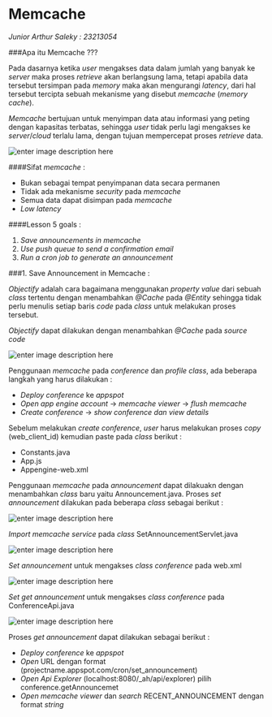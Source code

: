 # Memcache
*Junior Arthur Saleky : 23213054*

###Apa itu Memcache ???

Pada dasarnya ketika *user* mengakses data dalam jumlah yang banyak ke *server* maka proses *retrieve* akan berlangsung lama, tetapi apabila data tersebut tersimpan pada *memory* maka akan mengurangi *latency*, dari hal tersebut tercipta sebuah mekanisme yang disebut *memcache* (*memory cache*).

*Memcache* bertujuan untuk menyimpan data atau informasi yang peting dengan kapasitas terbatas, sehingga *user* tidak perlu lagi mengakses ke *server*/*cloud* terlalu lama, dengan tujuan mempercepat proses *retrieve* data.

![enter image description here](https://lh5.googleusercontent.com/YLp5jpAFxsfW2-9UIRcBX8bN-K80dRwKi3ga5bovJQ=s0 "1.png")

####Sifat *memcache* :

+ Bukan sebagai tempat penyimpanan data secara permanen
+ Tidak ada mekanisme *security* pada *memcache*
+ Semua data dapat disimpan pada *memcache*
+ *Low latency*

####Lesson 5 goals :

1.	*Save announcements in memcache*
2.	*Use push queue to send a confirmation email*
3.	*Run a cron job to generate an announcement*

###1.	Save Announcement in Memcache :

*Objectify* adalah cara bagaimana menggunakan *property value* dari sebuah *class* tertentu dengan menambahkan *@Cache* pada *@Entity* sehingga tidak perlu menulis setiap baris *code* pada *class* untuk melakukan proses tersebut.

*Objectify* dapat dilakukan dengan menambahkan *@Cache* pada *source code*

![enter image description here](https://lh4.googleusercontent.com/2hmmWqp8ha4ojBN_AeX2wW_vCH-Ck6BDp3y7sHoJyQ=s0 "2.png")

Penggunaan *memcache* pada *conference* dan *profile class*, ada beberapa langkah yang harus dilakukan :

+ *Deploy conference* ke *appspot*
+ *Open app engine account* → *memcache viewer* → *flush memcache*
+ *Create conference* → *show conference dan view details*

Sebelum melakukan *create conference*, *user* harus melakukan proses *copy* (web_client_id) kemudian paste pada *class* berikut :

+ Constants.java
+ App.js
+ Appengine-web.xml

Penggunaan *memcache* pada *announcement* dapat dilakuakn dengan menambahkan *class* baru yaitu Announcement.java. Proses *set announcement* dilakukan pada beberapa *class* sebagai berikut :

![enter image description here](https://lh4.googleusercontent.com/a3z_SpioPvFa_0JB1gOOB1PD-iu9hZRVW9Biy3hW598=s0 "3.png")

*Import memcache service* pada *class* SetAnnouncementServlet.java

![enter image description here](https://lh4.googleusercontent.com/ovLTYifr2gBZl1J13PR9-yKkkv2jNUJ8nD-0-FULqFI=s0 "4.png")

*Set announcement* untuk mengakses *class conference* pada web.xml

![enter image description here](https://lh6.googleusercontent.com/SbtJH79bdwUWgSzFYLpJW_sN6XSw25fwtt4fPbnQ1dM=s0 "5.png")

*Set get announcement* untuk mengakses *class conference* pada ConferenceApi.java 

![enter image description here](https://lh4.googleusercontent.com/6eAAd0SI6Z_0wjMetHnzh0F6Xy3mcHJ2BmV_pRDgFqI=s0 "6.png")

Proses *get announcement* dapat dilakukan sebagai berikut :

+ *Deploy conference* ke *appspot*
+ *Open* URL dengan format (projectname.appspot.com/cron/set_announcement)
+ *Open Api Explorer* (localhost:8080/_ah/api/explorer) pilih conference.getAnnouncemet
+ *Open memcache viewer* dan *search* RECENT_ANNOUNCEMENT dengan format *string*
